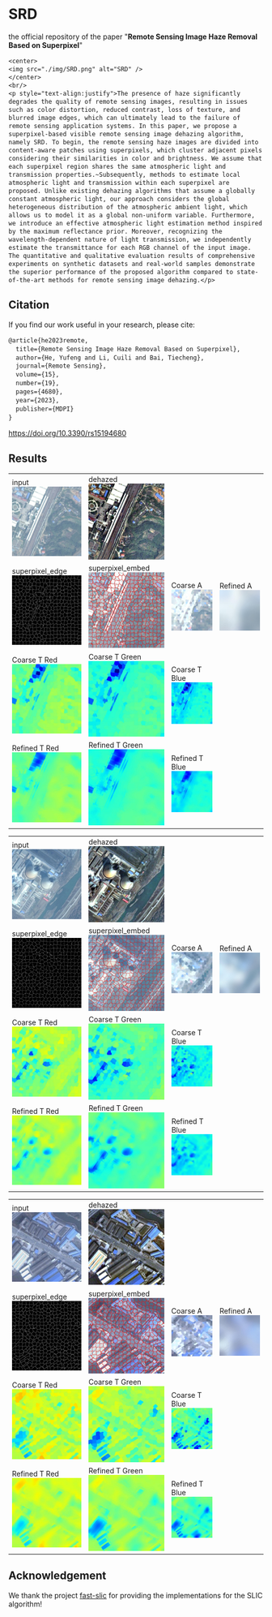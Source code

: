 # SRD
the official repository of the paper "**Remote Sensing Image Haze Removal Based on Superpixel**"

```
<center>
<img src="./img/SRD.png" alt="SRD" />
</center>
<br/>
<p style="text-align:justify">The presence of haze significantly degrades the quality of remote sensing images, resulting in issues such as color distortion, reduced contrast, loss of texture, and blurred image edges, which can ultimately lead to the failure of remote sensing application systems. In this paper, we propose a superpixel-based visible remote sensing image dehazing algorithm, namely SRD. To begin, the remote sensing haze images are divided into content-aware patches using superpixels, which cluster adjacent pixels considering their similarities in color and brightness. We assume that each superpixel region shares the same atmospheric light and transmission properties.~Subsequently, methods to estimate local atmospheric light and transmission within each superpixel are proposed. Unlike existing dehazing algorithms that assume a globally constant atmospheric light, our approach considers the global heterogeneous distribution of the atmospheric ambient light, which allows us to model it as a global non-uniform variable. Furthermore, we introduce an effective atmospheric light estimation method inspired by the maximum reflectance prior. Moreover, recognizing the wavelength-dependent nature of light transmission, we independently estimate the transmittance for each RGB channel of the input image. The quantitative and qualitative evaluation results of comprehensive experiments on synthetic datasets and real-world samples demonstrate the superior performance of the proposed algorithm compared to state-of-the-art methods for remote sensing image dehazing.</p>
```

## Citation

If you find our work useful in your research, please cite:

```tex
@article{he2023remote,
  title={Remote Sensing Image Haze Removal Based on Superpixel},
  author={He, Yufeng and Li, Cuili and Bai, Tiecheng},
  journal={Remote Sensing},
  volume={15},
  number={19},
  pages={4680},
  year={2023},
  publisher={MDPI}
}
```

https://doi.org/10.3390/rs15194680


## Results

<table>
<tr>
	<td>input<img src="./img/hazy/AID_railwaystation_22.jpg" width="100%" alt="input" /></td>
	<td>dehazed<img src="./img/result/AID_railwaystation_22.jpg" width="100%" alt="SRD" /></td>
</tr>
<tr>
	<td>superpixel_edge<img src="./img/result/AID_railwaystation_22_superpixel.jpg" width="100%" alt="input" /></td>
	<td>superpixel_embed<img src="./img/result/AID_railwaystation_22_embed.jpg" width="100%" alt="SRD" /></td>
    <td>Coarse A<img src="./img/result/AID_railwaystation_22_Acoarse.jpg" width="100%" alt="input" /></td>
	<td>Refined A<img src="./img/result/AID_railwaystation_22_Arefine.jpg" width="100%" alt="SRD" /></td>
</tr>
<tr>
	<td>Coarse T Red<img src="./img/result/AID_railwaystation_22_TR_coarse.jpg" width="100%" alt="SRD_TR_Coarse" /></td>
	<td>Coarse T Green<img src="./img/result/AID_railwaystation_22_TG_coarse.jpg" width="100%" alt="SRD_TG_Coarse" /></td>
     <td>Coarse T Blue<img src="./img/result/AID_railwaystation_22_TB_coarse.jpg" width="100%" alt="SRD_TB_Coarse" /></td>
</tr>
<tr>
<td>Refined T Red<img src="./img/result/AID_railwaystation_22_TR_refine.jpg" width="100%" alt="SRD_TR_refined" /></td>
	<td>Refined T Green<img src="./img/result/AID_railwaystation_22_TG_refine.jpg" width="100%" alt="SRD_TG_refined" /></td>
     <td>Refined T Blue<img src="./img/result/AID_railwaystation_22_TB_refine.jpg" width="100%" alt="SRD_TB_refined" /></td>
</tr>
</table>

<table>
<tr>
	<td>input<img src="./img/hazy/DIOR_TEST_13848.jpg" width="100%" alt="input" /></td>
	<td>dehazed<img src="./img/result/DIOR_TEST_13848.jpg" width="100%" alt="SRD" /></td>
</tr>
<tr>
	<td>superpixel_edge<img src="./img/result/DIOR_TEST_13848_superpixel.jpg" width="100%" alt="input" /></td>
	<td>superpixel_embed<img src="./img/result/DIOR_TEST_13848_embed.jpg" width="100%" alt="SRD" /></td>
    <td>Coarse A<img src="./img/result/DIOR_TEST_13848_Acoarse.jpg" width="100%" alt="input" /></td>
	<td>Refined A<img src="./img/result/DIOR_TEST_13848_Arefine.jpg" width="100%" alt="SRD" /></td>
</tr>
<tr>
	<td>Coarse T Red<img src="./img/result/DIOR_TEST_13848_TR_coarse.jpg" width="100%" alt="SRD_TR_Coarse" /></td>
	<td>Coarse T Green<img src="./img/result/DIOR_TEST_13848_TG_coarse.jpg" width="100%" alt="SRD_TG_Coarse" /></td>
     <td>Coarse T Blue<img src="./img/result/DIOR_TEST_13848_TB_coarse.jpg" width="100%" alt="SRD_TB_Coarse" /></td>
</tr>
<tr>
<td>Refined T Red<img src="./img/result/DIOR_TEST_13848_TR_refine.jpg" width="100%" alt="SRD_TR_refined" /></td>
	<td>Refined T Green<img src="./img/result/DIOR_TEST_13848_TG_refine.jpg" width="100%" alt="SRD_TG_refined" /></td>
     <td>Refined T Blue<img src="./img/result/DIOR_TEST_13848_TB_refine.jpg" width="100%" alt="SRD_TB_refined" /></td>
</tr>
</table>

<table>
<tr>
	<td>input<img src="./img/hazy/AID_industrial_107.jpg" width="100%" alt="input" /></td>
	<td>dehazed<img src="./img/result/AID_industrial_107.jpg" width="100%" alt="SRD" /></td>
</tr>
<tr>
	<td>superpixel_edge<img src="./img/result/AID_industrial_107_superpixel.jpg" width="100%" alt="input" /></td>
	<td>superpixel_embed<img src="./img/result/AID_industrial_107_embed.jpg" width="100%" alt="SRD" /></td>
    <td>Coarse A<img src="./img/result/AID_industrial_107_Acoarse.jpg" width="100%" alt="input" /></td>
	<td>Refined A<img src="./img/result/AID_industrial_107_Arefine.jpg" width="100%" alt="SRD" /></td>
</tr>
<tr>
	<td>Coarse T Red<img src="./img/result/AID_industrial_107_TR_coarse.jpg" width="100%" alt="SRD_TR_Coarse" /></td>
	<td>Coarse T Green<img src="./img/result/AID_industrial_107_TG_coarse.jpg" width="100%" alt="SRD_TG_Coarse" /></td>
     <td>Coarse T Blue<img src="./img/result/AID_industrial_107_TB_coarse.jpg" width="100%" alt="SRD_TB_Coarse" /></td>
</tr>
<tr>
<td>Refined T Red<img src="./img/result/AID_industrial_107_TR_refine.jpg" width="100%" alt="SRD_TR_refined" /></td>
	<td>Refined T Green<img src="./img/result/AID_industrial_107_TG_refine.jpg" width="100%" alt="SRD_TG_refined" /></td>
     <td>Refined T Blue<img src="./img/result/AID_industrial_107_TB_refine.jpg" width="100%" alt="SRD_TB_refined" /></td>
</tr>
</table>

## Acknowledgement

We thank the project  [fast-slic](https://github.com/Algy/fast-slic) for providing the implementations for the SLIC algorithm!





